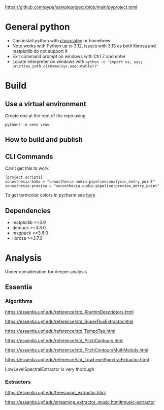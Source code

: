https://github.com/pypa/sampleproject/blob/main/pyproject.toml

# General python

- Can install python with [chocolatey](https://community.chocolatey.org/packages/python312) or homebrew
- Note works with Python up to 3.12, issues with 3.13 as both librosa and matplotlib do not support it 
- Exit command prompt on windows with Ctrl Z and enter
- Locate interpreter on windows with ```python -c "import os, sys; print(os.path.dirname(sys.executable))"```

# Build

## Use a virtual environment 

Create one at the root of the repo using

```
python3 -m venv venv
```

## How to build and publish

## CLI Commands

Can't get this to work

```
[project.scripts]
sonosthesia-bake = "sonosthesia-audio-pipeline:analysis_entry_point"
sonosthesia-preview = "sonosthesia-audio-pipeline:preview_entry_point"
```

To get termcolor colors in pycharm see [here](https://stackoverflow.com/questions/76764301/what-should-i-do-to-make-termcolor-work-in-pycharm)

## Dependencies

- matplotlib >=3.9
- demucs >=3.8.0
- msgpack >=3.8.0
- librosa >=3.7.0

# Analysis

Under consideration for deeper analysis 

## Essentia

### Algorithms 

https://essentia.upf.edu/reference/std_RhythmDescriptors.html

https://essentia.upf.edu/reference/std_SuperFluxExtractor.html

https://essentia.upf.edu/reference/std_TempoTap.html

https://essentia.upf.edu/reference/std_PitchContours.html

https://essentia.upf.edu/reference/std_PitchContoursMultiMelody.html

https://essentia.upf.edu/reference/std_LowLevelSpectralExtractor.html

LowLevelSpectralExtractor is very thorough

### Extractors

https://essentia.upf.edu/freesound_extractor.html

https://essentia.upf.edu/streaming_extractor_music.html#music-extractor